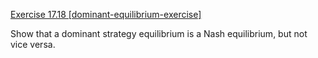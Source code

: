 [Exercise 17.18 \[dominant-equilibrium-exercise\]](ex_18/)

Show that a dominant strategy
equilibrium is a Nash equilibrium, but not vice versa.

